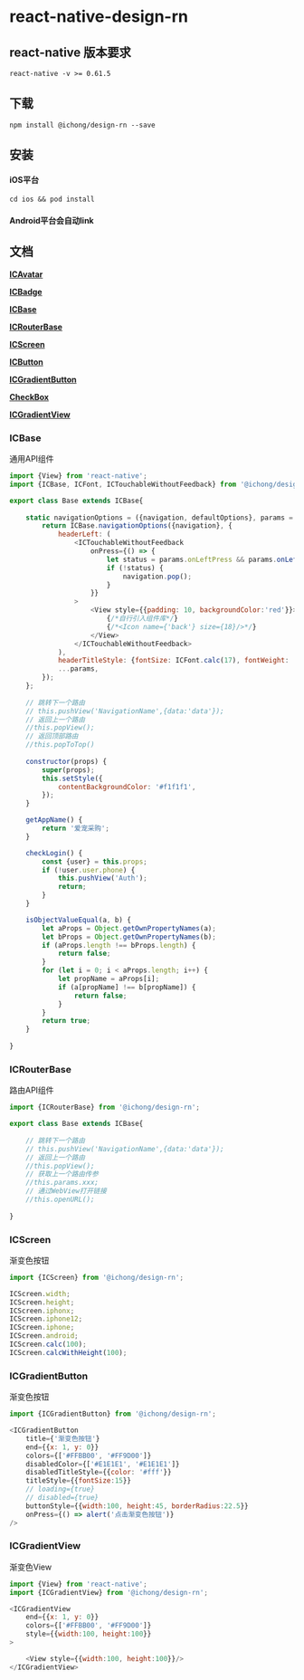 
# react-native-design-rn

## react-native 版本要求

`react-native -v >= 0.61.5`

## 下载

`npm install @ichong/design-rn --save`

## 安装 

#### iOS平台

`cd ios && pod install`

#### Android平台会自动link

## 文档

**[ICAvatar](https://reactnativeelements.com/docs/avatar)**

**[ICBadge](https://reactnativeelements.com/docs/badge)**

**[ICBase](#ICBase)**

**[ICRouterBase](#ICRouterBase)**

**[ICScreen](#ICScreen)**

**[ICButton](https://reactnativeelements.com/docs/button)**

**[ICGradientButton](#ICGradientButton)**

**[CheckBox](https://reactnativeelements.com/docs/checkbox)**

**[ICGradientView](#ICGradientView)**

### ICBase
<a id="ICBase"></a>
通用API组件

```js
import {View} from 'react-native';
import {ICBase, ICFont, ICTouchableWithoutFeedback} from '@ichong/design-rn';

export class Base extends ICBase{
    
    static navigationOptions = ({navigation, defaultOptions}, params = {}) => {
        return ICBase.navigationOptions({navigation}, {
            headerLeft: (
                <ICTouchableWithoutFeedback
                    onPress={() => {
                        let status = params.onLeftPress && params.onLeftPress();
                        if (!status) {
                            navigation.pop();
                        }
                    }}
                >
                    <View style={{padding: 10, backgroundColor:'red'}}>
                        {/*自行引入组件库*/}
                        {/*<Icon name={'back'} size={18}/>*/}
                    </View>
                </ICTouchableWithoutFeedback>
            ),
            headerTitleStyle: {fontSize: ICFont.calc(17), fontWeight: 'bold'},
            ...params,
        });
    };
    
    // 跳转下一个路由
    // this.pushView('NavigationName',{data:'data'});
    // 返回上一个路由
    //this.popView();
    // 返回顶部路由
    //this.popToTop()
    
    constructor(props) {
        super(props);
        this.setStyle({
            contentBackgroundColor: '#f1f1f1',
        });
    }

    getAppName() {
        return '爱宠采购';
    }

    checkLogin() {
        const {user} = this.props;
        if (!user.user.phone) {
            this.pushView('Auth');
            return;
        }
    }

    isObjectValueEqual(a, b) {
        let aProps = Object.getOwnPropertyNames(a);
        let bProps = Object.getOwnPropertyNames(b);
        if (aProps.length !== bProps.length) {
            return false;
        }
        for (let i = 0; i < aProps.length; i++) {
            let propName = aProps[i];
            if (a[propName] !== b[propName]) {
                return false;
            }
        }
        return true;
    }
    
}
```

### ICRouterBase

路由API组件

```js
import {ICRouterBase} from '@ichong/design-rn';

export class Base extends ICBase{
    
    // 跳转下一个路由
    // this.pushView('NavigationName',{data:'data'});
    // 返回上一个路由
    //this.popView();
    // 获取上一个路由传参
    //this.params.xxx;
    // 通过WebView打开链接
    //this.openURL();
    
}
```

### ICScreen

渐变色按钮

```js
import {ICScreen} from '@ichong/design-rn';

ICScreen.width;
ICScreen.height;
ICScreen.iphonx;
ICScreen.iphone12;
ICScreen.iphone;
ICScreen.android;
ICScreen.calc(100);
ICScreen.calcWithHeight(100);
```

### ICGradientButton

渐变色按钮

```js
import {ICGradientButton} from '@ichong/design-rn';

<ICGradientButton
    title={'渐变色按钮'}
    end={{x: 1, y: 0}}
    colors={['#FFBB00', '#FF9D00']}
    disabledColor={['#E1E1E1', '#E1E1E1']}
    disabledTitleStyle={{color: '#fff'}}
    titleStyle={{fontSize:15}}
    // loading={true}
    // disabled={true}
    buttonStyle={{width:100, height:45, borderRadius:22.5}}
    onPress={() => alert('点击渐变色按钮')}
/>
```
### ICGradientView
<a id="ICGradientView"></a>
渐变色View

```js
import {View} from 'react-native';
import {ICGradientView} from '@ichong/design-rn';

<ICGradientView
    end={{x: 1, y: 0}}
    colors={['#FFBB00', '#FF9D00']}
    style={{width:100, height:100}}
>

    <View style={{width:100, height:100}}/>
</ICGradientView>
```

